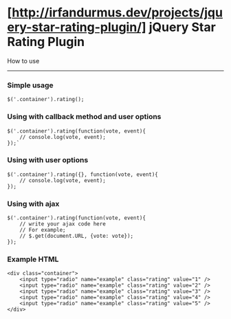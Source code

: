 [http://irfandurmus.dev/projects/jquery-star-rating-plugin/] jQuery Star Rating Plugin
======================================================================================

How to use 
_________


### Simple usage

	$('.container').rating();


### Using with callback method and user options

	$('.container').rating(function(vote, event){
		// console.log(vote, event);
	});`


### Using with user options

	$('.container').rating({}, function(vote, event){
		// console.log(vote, event);
	});


### Using with ajax

	$('.container').rating(function(vote, event){
		// write your ajax code here
		// For example;
		// $.get(document.URL, {vote: vote});
	});

### Example HTML
	<div class="container">
		<input type="radio" name="example" class="rating" value="1" />
		<input type="radio" name="example" class="rating" value="2" />
		<input type="radio" name="example" class="rating" value="3" />
		<input type="radio" name="example" class="rating" value="4" />
		<input type="radio" name="example" class="rating" value="5" />
	</div>


